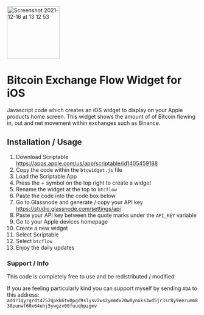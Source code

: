 <img width="138" alt="Screenshot 2021-12-16 at 13 12 53" src="https://user-images.githubusercontent.com/74801783/146378565-41a51c10-f588-4604-b6ee-641daf466124.png">

# Bitcoin Exchange Flow Widget for iOS

Javascript code which creates an iOS widget to display on your Apple products home screen. This widget shows the amount of of Bitcoin flowing in, out and net movement within exchanges such as Binance.

## Installation / Usage 

1. Download Scriptable https://apps.apple.com/us/app/scriptable/id1405459188
2. Copy the code within the `btcwidget.js` file
3. Load the Scriptable App
4. Press the + symbol on the top right to create a widget
5. Rename the widget at the top to `btcflow`
6. Paste the code into the code box below
7. Go to Glassnode and generate / copy your API key https://studio.glassnode.com/settings/api
8. Paste your API key between the quote marks under the `API_KEY` variable
9. Go to your Apple devices homepage
10. Create a new widget
11. Select Scriptable
12. Select `btcflow`
13. Enjoy the daily updates

### Support / Info

This code is completely free to use and be redistributed / modified. 

If you are feeling particularly kind you can support myself by sending `ADA` to this address:  `addr1qyrgrdt4752qpkk6tw0pgd9slysv2ws2ymmdx20w0ynuks3wd5jr3sr8y9eerumm838punwf60x64uhj5ywgzv00fuuqhpzgmv`
